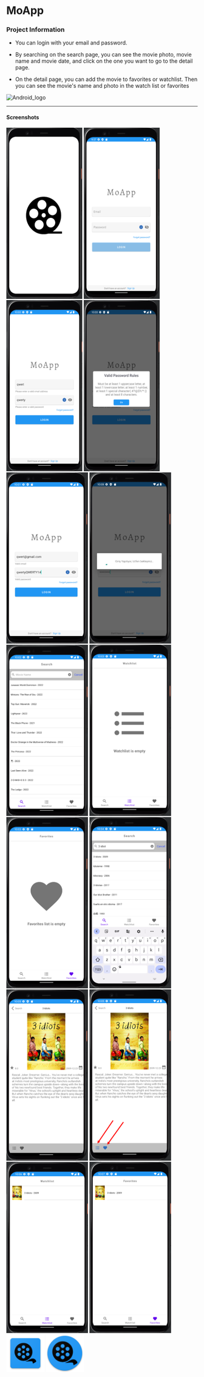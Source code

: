 # MoApp


### Project Information

* You can login with your email and password.

* By searching on the search page, you can see the movie photo, movie name and movie date, and click on the one you want to go to the detail page.

* On the detail page, you can add the movie to favorites or watchlist. Then you can see the movie's name and photo in the watch list or favorites


<img src="https://user-images.githubusercontent.com/43945614/180618229-518a3459-b5fe-4b59-aba9-1385169c9934.png" alt="Android_logo" width="75" height="75">



___

#### Screenshots



<img src="pictures/splash_screen.png" alt="splash_screen" width="200" height="450">   <img src="pictures/login_page.png" alt="login_page" width="200" height="450">    <img src="pictures/login_page_invalid.png" alt="login_page_invalid" width="200" height="450">    <img src="pictures/login_page_info.png" alt="login_page_info" width="200" height="450">
<img src="pictures/login_page_valid.png" alt="login_page_valid" width="215" height="450"> <img src="pictures/loading.png" alt="loading" width="215" height="450"> <img src="pictures/search_page.png" alt="search_page" width="215" height="450"> <img src="pictures/empty_watchlist.png" alt="empty_watchlist" width="215" height="450">
<img src="pictures/empty_favorites.png" alt="empty_favorites" width="215" height="450"> <img src="pictures/search_movie.png" alt="search_movie" width="215" height="450"> <img src="pictures/detail_movie.png" alt="detail_movie" width="215" height="450"> <img src="pictures/add_movie.png" alt="add_movie" width="215" height="450"> 
<img src="pictures/not_empty_watchlist.png" alt="not_empty_watchlist" width="215" height="450"> <img src="pictures/not_empty_favorites.png" alt="not_empty_favorites" width="215" height="450"> <img src="pictures/square_logo.png" alt="square_logo" width="100" height="100"> <img src="pictures/circle_logo.png" alt="circle_logo" width="100" height="100">

